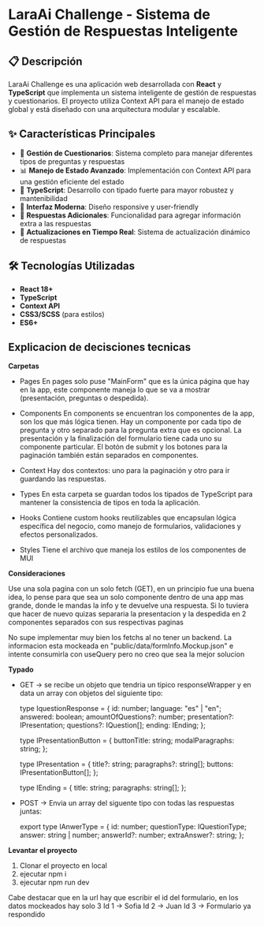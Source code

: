 # LaraAi Challenge - Sistema de Gestión de Respuestas Inteligente

## 📋 Descripción

LaraAi Challenge es una aplicación web desarrollada con **React** y **TypeScript** que implementa un sistema inteligente de gestión de respuestas y cuestionarios. El proyecto utiliza Context API para el manejo de estado global y está diseñado con una arquitectura modular y escalable.

## ✨ Características Principales

- 🎯 **Gestión de Cuestionarios**: Sistema completo para manejar diferentes tipos de preguntas y respuestas
- 📊 **Manejo de Estado Avanzado**: Implementación con Context API para una gestión eficiente del estado
- 🔧 **TypeScript**: Desarrollo con tipado fuerte para mayor robustez y mantenibilidad
- 🎨 **Interfaz Moderna**: Diseño responsive y user-friendly
- 📝 **Respuestas Adicionales**: Funcionalidad para agregar información extra a las respuestas
- 🔄 **Actualizaciones en Tiempo Real**: Sistema de actualización dinámico de respuestas

## 🛠️ Tecnologías Utilizadas

- **React 18+**
- **TypeScript**
- **Context API**
- **CSS3/SCSS** (para estilos)
- **ES6+**

## Explicacion de decisciones tecnicas

**Carpetas**
- Pages
  En pages solo puse "MainForm" que es la única página que hay en la app, este componente maneja lo que se va a mostrar (presentación, preguntas o despedida).

- Components
  En components se encuentran los componentes de la app, son los que más lógica tienen. Hay un componente por cada tipo de pregunta y otro separado para la pregunta extra que es opcional. La presentación y la finalización del formulario tiene cada uno su componente particular. El botón de    submit y los botones para la paginación también están separados en componentes.

- Context
  Hay dos contextos: uno para la paginación y otro para ir guardando las respuestas.

- Types
  En esta carpeta se guardan todos los tipados de TypeScript para mantener la consistencia de tipos en toda la aplicación.

- Hooks
  Contiene custom hooks reutilizables que encapsulan lógica específica del negocio, como manejo de formularios, validaciones y efectos personalizados.

- Styles
  Tiene el archivo que maneja los estilos de los componentes de MUI

 **Consideraciones**

 Use una sola pagina con un solo fetch (GET), en un principio fue una buena idea, lo pense para que sea un solo componente dentro de una app mas grande, donde le mandas la info y te devuelve una respuesta. Si lo tuviera que hacer de nuevo quizas separaria la presentacion y la despedida en   2 componentes separados con sus respectivas paginas

 No supe implementar muy bien los fetchs al no tener un backend. La informacion esta mockeada en "public/data/formInfo.Mockup.json" e intente consumirla con useQuery pero no creo que sea la mejor solucion

 
**Typado**

- GET -> se recibe un objeto que tendria un tipico responseWrapper y en data un array con objetos del siguiente tipo: 

  type IquestionResponse = {
      id: number;
      language: "es" | "en";
      answered: boolean;
      amountOfQuestions?: number;
      presentation?: IPresentation;
      questions?: IQuestion[];
      ending: IEnding;
  };

    type IPresentationButton = {
        buttonTitle: string;
        modalParagraphs: string;
    };
    
    type IPresentation = {
        title?: string;
        paragraphs?: string[];
        buttons: IPresentationButton[];
    };
    
    type IEnding = {
        title: string;
        paragraphs: string[];
    };

- POST -> Envia un array del siguente tipo con todas las respuestas juntas:

  export type IAnwerType = {
      id: number;
      questionType: IQuestionType;
      answer: string | number;
      answerId?: number;
      extraAnswer?: string;
  };


**Levantar el proyecto**

1. Clonar el proyecto en local
2. ejecutar npm i
3. ejecutar npm run dev

Cabe destacar que en la url hay que escribir el id del formulario, en los datos mockeados hay solo 3
Id 1 -> Sofia
Id 2 -> Juan
Id 3 -> Formulario ya respondido
